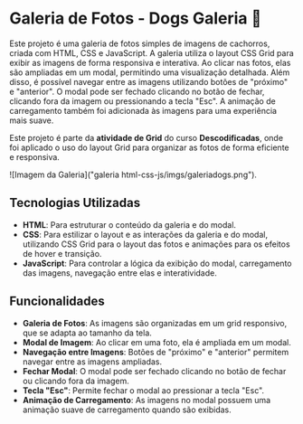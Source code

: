 # Galeria de Fotos - Dogs Galeria 🐾

Este projeto é uma galeria de fotos simples de imagens de cachorros, criada com HTML, CSS e JavaScript. A galeria utiliza o layout CSS Grid para exibir as imagens de forma responsiva e interativa. Ao clicar nas fotos, elas são ampliadas em um modal, permitindo uma visualização detalhada. Além disso, é possível navegar entre as imagens utilizando botões de "próximo" e "anterior". O modal pode ser fechado clicando no botão de fechar, clicando fora da imagem ou pressionando a tecla "Esc". A animação de carregamento também foi adicionada às imagens para uma experiência mais suave.

Este projeto é parte da **atividade de Grid** do curso **Descodificadas**, onde foi aplicado o uso do layout Grid para organizar as fotos de forma eficiente e responsiva.

![Imagem da Galeria]("galeria html-css-js/imgs/galeriadogs.png").




## Tecnologias Utilizadas

- **HTML**: Para estruturar o conteúdo da galeria e do modal.
- **CSS**: Para estilizar o layout e as interações da galeria e do modal, utilizando CSS Grid para o layout das fotos e animações para os efeitos de hover e transição.
- **JavaScript**: Para controlar a lógica da exibição do modal, carregamento das imagens, navegação entre elas e interatividade.

## Funcionalidades

- **Galeria de Fotos**: As imagens são organizadas em um grid responsivo, que se adapta ao tamanho da tela.
- **Modal de Imagem**: Ao clicar em uma foto, ela é ampliada em um modal.
- **Navegação entre Imagens**: Botões de "próximo" e "anterior" permitem navegar entre as imagens ampliadas.
- **Fechar Modal**: O modal pode ser fechado clicando no botão de fechar ou clicando fora da imagem.
- **Tecla "Esc"**: Permite fechar o modal ao pressionar a tecla "Esc".
- **Animação de Carregamento**: As imagens no modal possuem uma animação suave de carregamento quando são exibidas.






